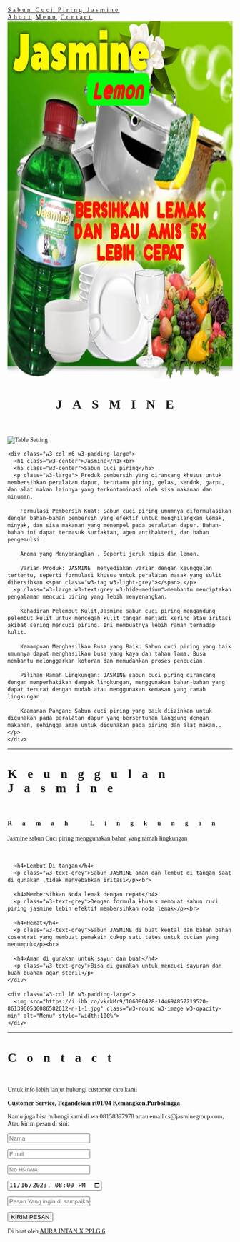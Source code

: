 <!DOCTYPE html>
<html>
<head>
<title>website latihan</title>
<meta charset="UTF-8">
<meta name="viewport" content="width=device-width, initial-scale=1">
<link rel="stylesheet" href="https://www.w3schools.com/w3css/4/w3.css">
<style>
body {font-family: "Times New Roman", Georgia, Serif;}
h1, h2, h3, h4, h5, h6 {
  font-family: "Playfair Display";
  letter-spacing: 23px;
}
</style>
</head>
<body>

<!-- Navbar (sit on top) -->
<div class="w3-top">
  <div class="w3-bar w3-white w3-padding w3-card" style="letter-spacing:4px;">
    <a href="#home" class="w3-bar-item w3-button">Sabun Cuci Piring Jasmine</a>
    <!-- Right-sided navbar links. Hide them on small screens -->
    <div class="w3-right w3-hide-small">
      <a href="#about" class="w3-bar-item w3-button">About</a>
      <a href="#menu" class="w3-bar-item w3-button">Menu</a>
      <a href="#contact" class="w3-bar-item w3-button">Contact</a>
    </div>
  </div>
</div>

<!-- Header -->
<header class="w3-display-container w3-content w3-wide" style="max-width:1600px;min-width:500px" id="home">
  <img class="w3-image" src="cuci1.jpg" alt="Jasmine" width="1600" height="800">
  <div class="w3-display-bottomleft w3-padding-large w3-opacity">
    <h1 class="w3-xxlarge">JASMINE</h1>
  </div>
</header>

<!-- Page content -->
<div class="w3-content" style="max-width:1100px">

  <!-- About Section -->
  <div class="w3-row w3-padding-64" id="about">
    <div class="w3-col m6 w3-padding-large w3-hide-small">
     <img src="https://lh3.googleusercontent.com/p/AF1QipMxM8AE8pDfw4MPLyuoXa_pvR6_eYEQhZ4T6lHV=w768-h768-n-o-v1" class="w3-round w3-image w3-opacity-min" alt="Table Setting" width="600" height="750">
    </div>

    <div class="w3-col m6 w3-padding-large">
      <h1 class="w3-center">Jasmine</h1><br>
      <h5 class="w3-center">Sabun Cuci piring</h5>
      <p class="w3-large"> Produk pembersih yang dirancang khusus untuk membersihkan peralatan dapur, terutama piring, gelas, sendok, garpu, dan alat makan lainnya yang terkontaminasi oleh sisa makanan dan minuman.

        Formulasi Pembersih Kuat: Sabun cuci piring umumnya diformulasikan dengan bahan-bahan pembersih yang efektif untuk menghilangkan lemak, minyak, dan sisa makanan yang menempel pada peralatan dapur. Bahan-bahan ini dapat termasuk surfaktan, agen antibakteri, dan bahan pengemulsi.
        
        Aroma yang Menyenangkan , Seperti jeruk nipis dan lemon. 
        
        Varian Produk: JASMINE  menyediakan varian dengan keunggulan tertentu, seperti formulasi khusus untuk peralatan masak yang sulit dibersihkan <span class="w3-tag w3-light-grey"></span>.</p>
      <p class="w3-large w3-text-grey w3-hide-medium">membantu menciptakan pengalaman mencuci piring yang lebih menyenangkan.
        
        Kehadiran Pelembut Kulit,Jasmine sabun cuci piring mengandung pelembut kulit untuk mencegah kulit tangan menjadi kering atau iritasi akibat sering mencuci piring. Ini membuatnya lebih ramah terhadap kulit.
        
        Kemampuan Menghasilkan Busa yang Baik: Sabun cuci piring yang baik umumnya dapat menghasilkan busa yang kaya dan tahan lama. Busa membantu melonggarkan kotoran dan memudahkan proses pencucian.
        
        Pilihan Ramah Lingkungan: JASMINE sabun cuci piring dirancang dengan memperhatikan dampak lingkungan, menggunakan bahan-bahan yang dapat terurai dengan mudah atau menggunakan kemasan yang ramah lingkungan.
        
        Keamanan Pangan: Sabun cuci piring yang baik diizinkan untuk digunakan pada peralatan dapur yang bersentuhan langsung dengan makanan, sehingga aman untuk digunakan pada piring dan alat makan..</p>
    </div>
  </div>
  
  <hr>
  
  <!-- Menu Section -->
  <div class="w3-row w3-padding-64" id="menu">
    <div class="w3-col l6 w3-padding-large">
      <h1 class="w3-center">Keunggulan Jasmine</h1><br>
      <h4>Ramah Lingkungan</h4>
      <p class="w3-text-grey">Jasmine sabun Cuci piring menggunakan bahan yang ramah lingkungan </p><br>
    
      <h4>Lembut Di tangan</h4>
      <p class="w3-text-grey">Sabun JASMINE aman dan lembut di tangan saat di gunakan ,tidak menyebabkan iritasi</p><br>
    
      <h4>Membersihkan Noda lemak dengan cepat</h4>
      <p class="w3-text-grey">Dengan formula khusus membuat sabun cuci piring jasmine lebih efektif membersihkan noda lemak</p><br>
    
      <h4>Hemat</h4>
      <p class="w3-text-grey">Sabun JASMINE di buat kental dan bahan bahan cosentrat yang membuat pemakain cukup satu tetes untuk cucian yang menumpuk</p><br>
    
      <h4>Aman di gunakan untuk sayur dan buah</h4>
      <p class="w3-text-grey">Bisa di gunakan untuk mencuci sayuran dan buah buahan agar steril</p>    
    </div>
    
    <div class="w3-col l6 w3-padding-large">
      <img src="https://i.ibb.co/vkrkMr9/106080428-144694857219520-8613960536086582612-n-1-1.jpg" class="w3-round w3-image w3-opacity-min" alt="Menu" style="width:100%">
    </div>
  </div>

  <hr>

  <!-- Contact Section -->
  <div class="w3-container w3-padding-64" id="contact">
    <h1>Contact</h1><br>
    <p>Untuk info lebih lanjut hubungi customer care kami</p>
    <p class="w3-text-blue-grey w3-large"><b>Customer Service, Pegandekan rt01/04 Kemangkon,Purbalingga</b></p>
    <p>Kamu juga bisa hubungi kami di wa  08158397978 artau email  cs@jasminegroup.com, Atau kirim pesan di sini:</p>
    <form action="/action_page.php" target="_blank">
      <p><input class="w3-input w3-padding-16" type="text" placeholder="Nama" required name="Name"></p>
      <p><input class="w3-input w3-padding-16" type="text" placeholder="Email" required name="Email"></p>
      <p><input class="w3-input w3-padding-16" type="text" placeholder="No HP/WA" required name="No HP/WA"></p>
      <p><input class="w3-input w3-padding-16" type="datetime-local" placeholder="tanggal" required name="date" value="2023-11-16T20:00"></p>
      <p><input class="w3-input w3-padding-16" type="text" placeholder="Pesan Yang ingin di sampaikan" required name="pesan"></p>
      <p><button class="w3-button w3-light-grey w3-section" type="submit">KIRIM PESAN</button></p>
    </form>
  </div>
  
<!-- End page content -->
</div>

<!-- Footer -->
<footer class="w3-center w3-light-grey w3-padding-32">
  <p>Di buat oleh <a href="https://aisya.id" title="W3.CSS" target="_blank" class="w3-hover-text-green">AURA INTAN X PPLG 6</a></p>
</footer>

</body>
</html>
